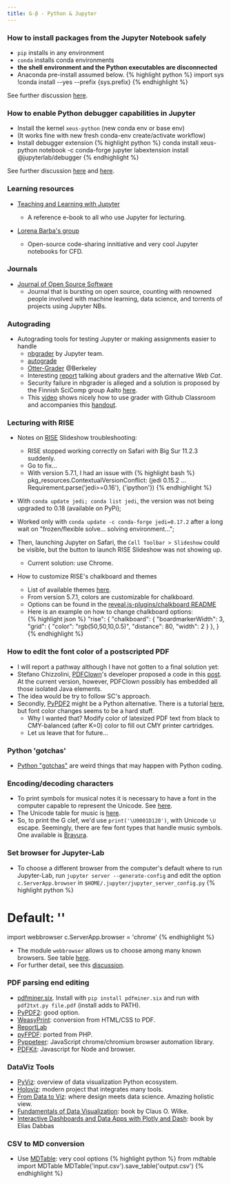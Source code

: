```yaml
---
title: G-β - Python & Jupyter
---
```


### How to install packages from the Jupyter Notebook safely

  - `pip` installs in any environment
  - `conda` installs conda environments
  - **the shell environment and the Python executables are disconnected**
  - Anaconda pre-install assumed below.
{% highlight python %} 
import sys
!conda install --yes --prefix {sys.prefix} <package>
{% endhighlight %} 

See further discussion [here](https://jakevdp.github.io/blog/2017/12/05/installing-python-packages-from-jupyter/).

### How to enable Python debugger capabilities in Jupyter 

  - Install the kernel `xeus-python` (new conda env or base env)
  - (It works fine with new fresh conda-env create/activate workflow)
  - Install debugger extension
{% highlight python %} 
conda install xeus-python notebook -c conda-forge
jupyter labextension install @jupyterlab/debugger
{% endhighlight %} 

See further discussion [here](https://github.com/jupyterlab/debugger) and [here](https://github.com/jupyter-xeus/xeus-python).

### Learning resources

- [Teaching and Learning with Jupyter](https://jupyter4edu.github.io/jupyter-edu-book/)
	- A reference e-book to all who use Jupyter for lecturing.

- [Lorena Barba's group](https://lorenabarba.com)
	- Open-source code-sharing innitiative and very cool Jupyter notebooks for CFD.

### Journals

- [Journal of Open Source Software](https://joss.theoj.org)
	- Journal that is bursting on open source, counting with renowned people involved with machine learning, data science, and torrents of projects using Jupyter NBs.

### Autograding 

- Autograding tools for testing Jupyter or making assignments easier to handle
	- [nbgrader](https://nbgrader.readthedocs.io/en/stable/) by Jupyter team.
	- [autograde](https://github.com/cssh-rwth/autograde)
	- [Otter-Grader](https://otter-grader.readthedocs.io/en/stable/) @Berkeley
	- Interesting [report](https://infovis.cs.vt.edu/sites/default/files/Auto_Grading_Jupyter_Notebooks.pdf) talking about graders and the alternative _Web Cat_.
	- Security failure in nbgrader is alleged and a solution is proposed by the Finnish SciComp group Aalto [here](https://scicomp.aalto.fi/aalto/jupyterhub-instructors/autograding/).  
	- This [video](https://youtu.be/__yUvsV1xsU) shows nicely how to use grader with Github Classroom and accompanies this [handout](https://github.com/jkuruzovich/otter_helper). 

### Lecturing with RISE

- Notes on [RISE](https://rise.readthedocs.io/en/stable/installation.html) Slideshow troubleshooting:
	- RISE stopped working correctly on Safari with Big Sur 11.2.3 suddenly. 
	- Go to fix...
	- With version 5.7.1, I had an issue with
	{% highlight bash %} 
	pkg_resources.ContextualVersionConflict: 
	(jedi 0.15.2 ... Requirement.parse('jedi>=0.16'), {'ipython'})
	{% endhighlight %}
- With `conda update jedi; conda list jedi`, the version was not being upgraded to 0.18 (available on PyPi);
- Worked only with `conda update -c conda-forge jedi=0.17.2` after a long wait on "frozen/flexible solve... solving environment...";
- Then, launching Jupyter on Safari, the `Cell Toolbar > Slideshow` could be visible, but the button to launch RISE Slideshow was not showing up.
	- Current solution: use Chrome.		

- How to customize RISE's chalkboard and themes
	- List of available themes [here](https://revealjs.com/themes/).
	- From version 5.7.1, colors are customizable for chalkboard.
	- Options can be found in the [reveal.js-plugins/chalkboard README](https://github.com/rajgoel/reveal.js-plugins/tree/master/chalkboard)
	- Here is an example on how to change chalkboard options:	
{% highlight json %} 
"rise": {
  "chalkboard": {
      "boardmarkerWidth": 3,      
      "grid": {
        "color": "rgb(50,50,10,0.5)",
        "distance": 80,
        "width": 2
      }
    },
 }
{% endhighlight %} 		

### How to edit the font color of a postscripted PDF 

- I will report a pathway although I have not gotten to a final solution yet:
- Stefano Chizzolini, [PDFClown](https://sourceforge.net/projects/clown/)'s developer proposed a code in this [post](https://sourceforge.net/p/clown/discussion/607163/thread/bc191071/). At the current version, however, PDFClown possibly has embedded all those isolated Java elements.
- The idea would be try to follow SC's approach.
- Secondly, [PyPDF2](https://pypi.org/project/PyPDF2/) might be a Python alternative. There is a tutorial [here](https://realpython.com/creating-modifying-pdf/#setting-font-properties), but font color changes seems to be a hard stuff.
	- Why I wanted that? Modify color of latexized PDF text from black to CMY-balanced (after K=0) color to fill out CMY printer cartridges.
	- Let us leave that for future... 

### Python 'gotchas'

- [Python "gotchas"](https://mrfuxi.github.io/blog/python-gotchas/) are weird things that may happen with Python coding.

### Encoding/decoding characters

- To print symbols for musical notes it is necessary to have a font in the computer capable to represent the Unicode. See [here](https://stackoverflow.com/questions/48055887/python-how-to-specify-and-view-high-numbered-unicode-characters).
- The Unicode table for music is [here](https://unicode.org/charts/PDF/U1D100.pdf).
- So, to print the G clef, we'd use `print('\U0001D120')`, with Unicode `\U` escape. Seemingly, there are few font types that handle music symbols. One available is [Bravura](https://github.com/steinbergmedia/bravura).

### Set browser for Jupyter-Lab

- To choose a different browser from the computer's default where to run Jupyter-Lab, run `jupyter server --generate-config` and edit the option `c.ServerApp.browser` in  `$HOME/.jupyter/jupyter_server_config.py`
{% highlight python %} 
 #  Default: ''
import webbrowser
c.ServerApp.browser = 'chrome'
{% endhighlight %} 		
- The module `webbrowser` allows us to choose among many known browsers. See table [here](https://docs.python.org/3/library/webbrowser.html#webbrowser.get).
- For further detail, see this [discussion](https://github.com/jupyterlab/jupyterlab/issues/9565).

### PDF parsing end editing

- [pdfminer.six](https://github.com/pdfminer/pdfminer.six). Install with `pip install pdfminer.six` and run with `pdf2txt.py file.pdf` (install adds to PATH).
- [PyPDF2](https://pypdf2.readthedocs.io/en/latest/index.html): good option.
- [WeasyPrint](https://doc.courtbouillon.org/weasyprint/stable/): conversion from HTML/CSS to PDF. 
- [ReportLab](https://www.reportlab.com)
- [pyFPDF](https://pyfpdf.readthedocs.io/en/latest/): ported from PHP.
- [Pyppeteer](https://miyakogi.github.io/pyppeteer/): JavaScript chrome/chromium browser automation library.
- [PDFKit](https://pdfkit.org): Javascript for Node and browser.


### DataViz Tools

- [PyViz](https://pyviz.org/tools.html): overview of data visualization Python ecosystem.
- [Holoviz](https://holoviz.org/index.html): modern project that integrates many tools.
- [From Data to Viz](https://www.data-to-viz.com): where design meets data science. Amazing holistic view.
- [Fundamentals of Data Visualization](https://clauswilke.com/dataviz/): book by Claus O. Wilke.
- [Interactive Dashboards and Data Apps with Plotly and Dash](https://github.com/PacktPublishing/Interactive-Dashboards-and-Data-Apps-with-Plotly-and-Dash): book by Elias Dabbas


### CSV to MD conversion 

- Use [MDTable](https://github.com/mzjp2/mdtable): very cool options
{% highlight python %} 
from mdtable import MDTable 
MDTable('input.csv').save_table('output.csv')
{% endhighlight %}